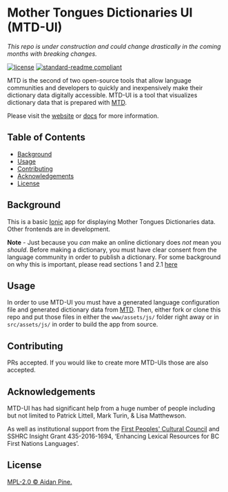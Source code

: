 # Mother Tongues Dictionaries UI (MTD-UI)

*This repo is under construction and could change drastically in the coming months with breaking changes.*

[![license](https://img.shields.io/github/license/roedoejet/mothertongues-UI.svg)](LICENSE)
[![standard-readme compliant](https://img.shields.io/badge/readme%20style-standard-brightgreen.svg?style=flat-square)](https://github.com/RichardLitt/standard-readme)

MTD is the second of two open-source tools that allow language communities and developers to quickly and inexpensively make their dictionary data digitally accessible. MTD-UI is a tool that visualizes dictionary data that is prepared with [MTD](https://github.com/roedoejet/mothertongues).

Please visit the [website](https://www.mothertongues.org) or [docs](https://mother-tongues-dictionaries.readthedocs.io/en/latest/) for more information.

## Table of Contents

- [Background](#background)
- [Usage](#usage)
- [Contributing](#contributing)
- [Acknowledgements](#acknowledgements)
- [License](#license)

## Background

This is a basic [Ionic](https://ionicframework.com/) app for displaying Mother Tongues Dictionaries data. Other frontends are in development.

**Note** - Just because you _can_ make an online dictionary does _not_ mean you _should_. Before making a dictionary, you must have clear consent from the language community in order to publish a dictionary. For some background on why this is important, please read sections 1 and 2.1 [here](http://oxfordre.com/linguistics/view/10.1093/acrefore/9780199384655.001.0001/acrefore-9780199384655-e-8)

## Usage

In order to use MTD-UI you must have a generated language configuration file and generated dictionary data from [MTD](https://github.com/roedoejet/mothertongues). 
Then, either fork or clone this repo and put those files in either the `www/assets/js/` folder right away or in `src/assets/js/` in order to build the app from source.

## Contributing

PRs accepted. If you would like to create more MTD-UIs those are also accepted.

## Acknowledgements

MTD-UI has had significant help from a huge number of people including but not limited to Patrick Littell, Mark Turin, & Lisa Matthewson.

As well as institutional support from the [First Peoples' Cultural Council](http://www.fpcc.ca/) and SSHRC Insight Grant 435-2016-1694, ‘Enhancing Lexical Resources for BC First Nations Languages’.

## License

[MPL-2.0 © Aidan Pine.](LICENSE)
